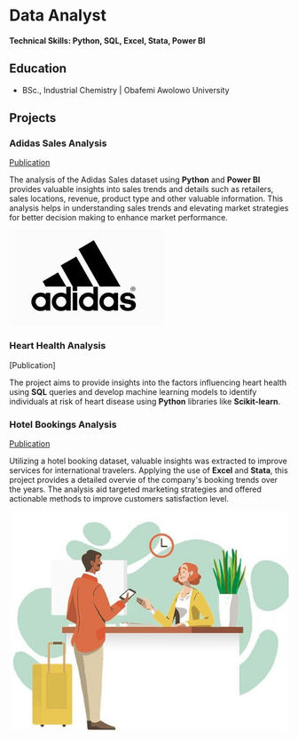 # Data Analyst 

#### Technical Skills: Python, SQL, Excel, Stata, Power BI

## Education
- BSc., Industrial Chemistry | Obafemi Awolowo University 

## Projects
### Adidas Sales Analysis
[Publication](https://medium.com/@akintundetemiloluwa.a/adidas-sales-analysis-258286a671ec)

The analysis of the Adidas Sales dataset using **Python** and **Power BI** provides valuable insights into sales trends and details such as retailers, sales locations, revenue, product type and other valuable information. This analysis helps in understanding sales trends and elevating market strategies for better decision making to enhance market performance.

![Adidas](/assets/Adidas.jpg)

### Heart Health Analysis
[Publication]

The project aims to provide insights into the factors influencing heart health using **SQL** queries and develop machine learning models to identify individuals at risk of heart disease using **Python** libraries like **Scikit-learn**. 

### Hotel Bookings Analysis
[Publication](https://medium.com/@akintundetemiloluwa.a/hotel-booking-analysis-37235d0c47f3)

Utilizing a hotel booking dataset, valuable insights was extracted to improve services for international travelers. Applying the use of **Excel** and **Stata**, this project provides a detailed overvie of the company's booking trends over the years. The analysis aid targeted marketing strategies and offered actionable methods to improve customers satisfaction level.

![Hotel bookings](/assets/Hotel.jpg)
